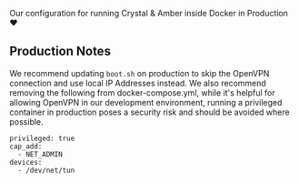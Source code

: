Our configuration for running Crystal & Amber inside Docker in Production ❤️

## Production Notes
We recommend updating `boot.sh` on production to skip the OpenVPN connection and use local IP Addresses instead. We also recommend removing the following from docker-compose.yml, while it's helpful for allowing OpenVPN in our development environment, running a privileged container in production poses a security risk and should be avoided where possible.
```
privileged: true
cap_add:
  - NET_ADMIN
devices:
  - /dev/net/tun
```
